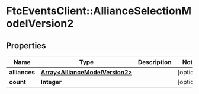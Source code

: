 # FtcEventsClient::AllianceSelectionModelVersion2

## Properties
Name | Type | Description | Notes
------------ | ------------- | ------------- | -------------
**alliances** | [**Array&lt;AllianceModelVersion2&gt;**](AllianceModelVersion2.md) |  | [optional] 
**count** | **Integer** |  | [optional] 

